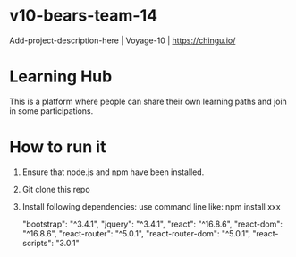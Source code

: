 # v10-bears-team-14
Add-project-description-here | Voyage-10 | https://chingu.io/

# Learning Hub
This is a platform where people can share their own learning paths and
join in some participations.

# How to run it
1. Ensure that node.js and npm have been installed.
2. Git clone this repo
3. Install following dependencies: 
    use command line like: npm install xxx
    
    
    "bootstrap": "^3.4.1",
    "jquery": "^3.4.1",
    "react": "^16.8.6",
    "react-dom": "^16.8.6",
    "react-router": "^5.0.1",
    "react-router-dom": "^5.0.1",
    "react-scripts": "3.0.1"